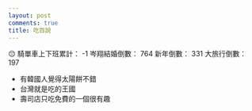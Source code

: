 ```yaml
---
layout: post
comments: true
title: 吃百說
---
```


:pensive:
騎單車上下班累計： -1
岑翔結婚倒數： 764
新年倒數： 331
大旅行倒數： 197

- 有韓國人覺得太陽餅不錯
- 台灣就是吃的王國
- 壽司店只吃免費的一個很有趣
